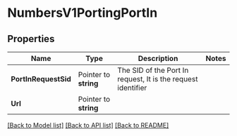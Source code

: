 # NumbersV1PortingPortIn

## Properties

Name | Type | Description | Notes
------------ | ------------- | ------------- | -------------
**PortInRequestSid** | Pointer to **string** | The SID of the Port In request, It is the request identifier |
**Url** | Pointer to **string** |  |

[[Back to Model list]](../README.md#documentation-for-models) [[Back to API list]](../README.md#documentation-for-api-endpoints) [[Back to README]](../README.md)


